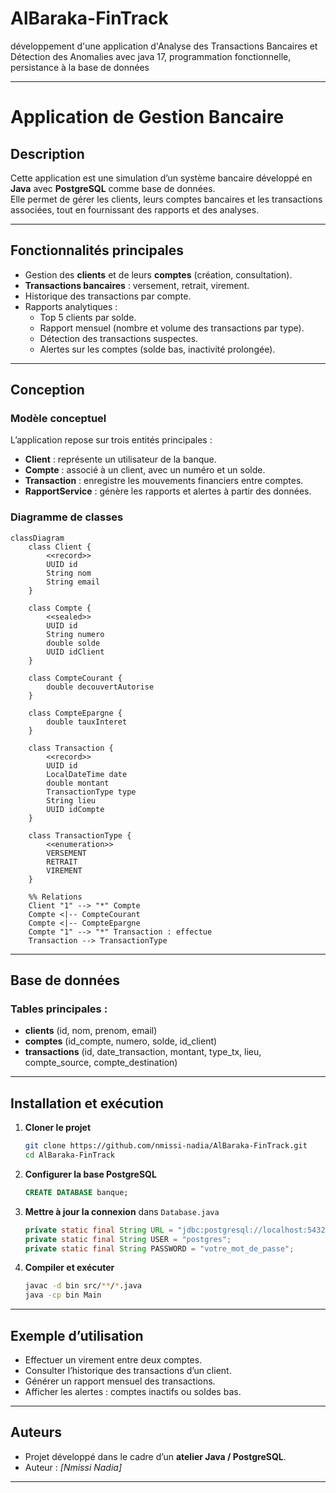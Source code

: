 # AlBaraka-FinTrack
développement d'une application d'Analyse des Transactions Bancaires et Détection des Anomalies avec java 17, programmation fonctionnelle, persistance à la base de données

---

# Application de Gestion Bancaire

## Description
Cette application est une simulation d’un système bancaire développé en **Java** avec **PostgreSQL** comme base de données.  
Elle permet de gérer les clients, leurs comptes bancaires et les transactions associées, tout en fournissant des rapports et des analyses.

---

## Fonctionnalités principales
- Gestion des **clients** et de leurs **comptes** (création, consultation).
- **Transactions bancaires** : versement, retrait, virement.
- Historique des transactions par compte.
- Rapports analytiques :
  - Top 5 clients par solde.
  - Rapport mensuel (nombre et volume des transactions par type).
  - Détection des transactions suspectes.
  - Alertes sur les comptes (solde bas, inactivité prolongée).

---

## Conception

### Modèle conceptuel
L’application repose sur trois entités principales :  
- **Client** : représente un utilisateur de la banque.  
- **Compte** : associé à un client, avec un numéro et un solde.  
- **Transaction** : enregistre les mouvements financiers entre comptes.  
- **RapportService** : génère les rapports et alertes à partir des données.

### Diagramme de classes
```mermaid
classDiagram
    class Client {
        <<record>>
        UUID id
        String nom
        String email
    }

    class Compte {
        <<sealed>>
        UUID id
        String numero
        double solde
        UUID idClient
    }

    class CompteCourant {
        double decouvertAutorise
    }

    class CompteEpargne {
        double tauxInteret
    }

    class Transaction {
        <<record>>
        UUID id
        LocalDateTime date
        double montant
        TransactionType type
        String lieu
        UUID idCompte
    }

    class TransactionType {
        <<enumeration>>
        VERSEMENT
        RETRAIT
        VIREMENT
    }

    %% Relations
    Client "1" --> "*" Compte
    Compte <|-- CompteCourant
    Compte <|-- CompteEpargne
    Compte "1" --> "*" Transaction : effectue
    Transaction --> TransactionType

````

---

## Base de données

### Tables principales :

* **clients** (id, nom, prenom, email)
* **comptes** (id_compte, numero, solde, id_client)
* **transactions** (id, date_transaction, montant, type_tx, lieu, compte_source, compte_destination)

---

## Installation et exécution

1. **Cloner le projet**

   ```bash
   git clone https://github.com/nmissi-nadia/AlBaraka-FinTrack.git
   cd AlBaraka-FinTrack
   ```

2. **Configurer la base PostgreSQL**

   ```sql
   CREATE DATABASE banque;
   ```

3. **Mettre à jour la connexion** dans `Database.java`

   ```java
   private static final String URL = "jdbc:postgresql://localhost:5432/banque";
   private static final String USER = "postgres";
   private static final String PASSWORD = "votre_mot_de_passe";
   ```

4. **Compiler et exécuter**

   ```bash
   javac -d bin src/**/*.java
   java -cp bin Main
   ```

---

## Exemple d’utilisation

* Effectuer un virement entre deux comptes.
* Consulter l’historique des transactions d’un client.
* Générer un rapport mensuel des transactions.
* Afficher les alertes : comptes inactifs ou soldes bas.

---

##  Auteurs

* Projet développé dans le cadre d’un **atelier Java / PostgreSQL**.
* Auteur : *[Nmissi Nadia]*

---

